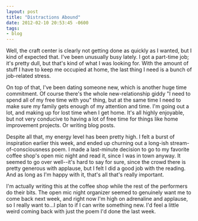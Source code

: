 ```yaml
---
layout: post
title: "Distractions Abound"
date: 2012-02-10 20:53:45 -0600
tags:
- blog
---
```


Well, the craft center is clearly not getting done as quickly as I wanted, but I kind of expected that. I've been unusually busy lately. I got a part-time job; it's pretty dull, but that's kind of what I was looking for. With the amount of stuff I have to keep me occupied at home, the last thing I need is a bunch of job-related stress.

On top of that, I've been dating someone new, which is another huge time commitment. Of course there's the whole new-relationship giddy "I need to spend all of my free time with you" thing, but at the same time I need to make sure my family gets enough of my attention and time. I'm going out a lot, and making up for lost time when I get home. It's all highly enjoyable, but not very conducive to having a lot of free time for things like home improvement projects. Or writing blog posts.

Despite all that, my energy level has been pretty high. I felt a burst of inspiration earlier this week, and ended up churning out a long-ish stream-of-consciousness poem. I made a last-minute decision to go to my favorite coffee shop's open mic night and read it, since I was in town anyway. It seemed to go over well--it's hard to say for sure, since the crowd there is pretty generous with applause, but I felt I did a good job with the reading. And as long as I'm happy with it, that's all that's really important.

I'm actually writing this at the coffee shop while the rest of the performers do their bits. The open mic night organizer seemed to genuinely want me to come back next week, and right now I'm high on adrenaline and applause, so I really want to...I plan to if I can write something new. I'd feel a little weird coming back with just the poem I'd done the last week.